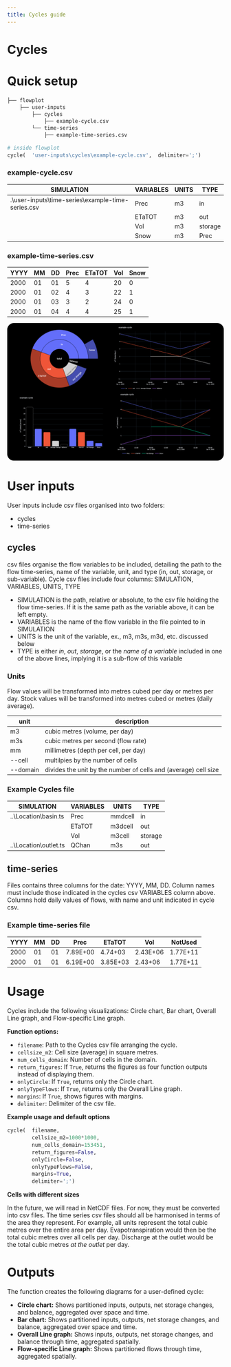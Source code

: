 ```yaml
---
title: Cycles guide
---
```

# Cycles
# Quick setup
```
├── flowplot
    ├── user-inputs
        ├── cycles
            ├── example-cycle.csv
        └── time-series
            ├── example-time-series.csv
```
```python
# inside flowplot
cycle(  'user-inputs\cycles\example-cycle.csv',  delimiter=';')
```
### example-cycle.csv
| SIMULATION | VARIABLES | UNITS | TYPE |
| --- | --- | --- | --- |
| .\user-inputs\time-series\example-time-series.csv | Prec | m3 | in |
| | ETaTOT | m3 | out |
| | Vol | m3 | storage |
| | Snow | m3 | Prec |

### example-time-series.csv
| YYYY | MM | DD | Prec | ETaTOT | Vol | Snow |
| ---  |--- |--- |---|---| ---|---|
| 2000 | 01 | 01 | 5 | 4 | 20 | 0 |
| 2000 | 01 | 02 | 4 | 3 | 22 | 1 |
| 2000 | 01 | 03 | 3 | 2 | 24 | 0 |
| 2000 | 01 | 04 | 4 | 4 | 25 | 1 |

![example-cycle](./assests/example-cycle.png)

# User inputs
User inputs include csv files organised into two folders:
- cycles
- time-series

## cycles
csv files organise the flow variables to be included, detailing the path to the flow time-series, name of the variable, unit, and type (in, out, storage, or sub-variable).
Cycle csv files include four columns: SIMULATION, VARIABLES, UNITS, TYPE
- SIMULATION is the path, relative or absolute, to the csv file holding the flow time-series. If it is the same path as the variable above, it can be left empty.
- VARIABLES is the name of the flow variable in the file pointed to in SIMULATION
- UNITS is the unit of the variable, ex., m3, m3s, m3d, etc. discussed below
- TYPE is either *in*, *out*, *storage*, or the *name of a variable* included in one of the above lines, implying it is a sub-flow of this variable

### Units 
Flow values will be transformed into metres cubed per day or metres per day.
Stock values will be transformed into metres cubed or metres (daily average). 

| unit    | description                              |
| ------- | ---------------------------------------- |
| m3      | cubic metres (volume, per day)           |
| m3s     | cubic metres per second (flow rate)      |
| mm      | millimetres (depth per cell, per day)    |
| --cell  | multilpies by the number of cells        |
| --domain| divides the unit by the number of cells and (average) cell size |

### Example Cycles file 
| SIMULATION | VARIABLES | UNITS | TYPE |
| --- | --- | --- | --- |
| ..\Location\basin.ts | Prec | mmdcell | in |
| | ETaTOT | m3dcell | out |
| | Vol | m3cell | storage |
| ..\Location\outlet.ts | QChan | m3s | out |

## time-series
Files contains three columns for the date: YYYY, MM, DD.
Column names must include those indicated in the cycles csv VARIABLES column above. Columns hold daily values of flows, with name and unit indicated in cycle csv.

### Example time-series file 
| YYYY | MM | DD | Prec | ETaTOT | Vol | NotUsed |
| --- | --- | --- | --- | --- | --- | --- |
| 2000 | 01 | 01 | 7.89E+00 | 4.74+03 | 2.43E+06 | 1.77E+11 |
| 2000 | 01 | 01 | 6.19E+00 | 3.85E+03 | 2.43+06 | 1.77E+11 |

# Usage

Cycles include the following visualizations: Circle chart, Bar chart, Overall Line graph, and Flow-specific Line graph.

**Function options:**
- `filename`: Path to the Cycles csv file arranging the cycle.
- `cellsize_m2`: Cell size (average) in square metres.
- `num_cells_domain`: Number of cells in the domain.
- `return_figures`: If `True`, returns the figures as four function outputs instead of displaying them.
- `onlyCircle`: If `True`, returns only the Circle chart.
- `onlyTypeFlows`: If `True`, returns only the Overall Line graph.
- `margins`: If `True`, shows figures with margins.
- `delimiter`: Delimiter of the csv file.

**Example usage and default options**
```python
cycle(  filename, 
        cellsize_m2=1000*1000, 
        num_cells_domain=153451, 
        return_figures=False, 
        onlyCircle=False, 
        onlyTypeFlows=False, 
        margins=True,
        delimiter=';')
```

**Cells with different sizes**

In the future, we will read in NetCDF files. For now, they must be converted into csv files. The time series csv files should all be harmonised in terms of the area they represent. For example, all units represent the total cubic metres over the entire area per day. Evapotranspiration would then be the total cubic metres over all cells per day. Discharge at the outlet would be the total cubic metres *at the outlet* per day. 



# Outputs

The function creates the following diagrams for a user-defined cycle:
- **Circle chart:** Shows partitioned inputs, outputs, net storage changes, and balance, aggregated over space and time.
- **Bar chart:** Shows partitioned inputs, outputs, net storage changes, and balance, aggregated over space and time.
- **Overall Line graph:** Shows inputs, outputs, net storage changes, and balance through time, aggregated spatially.
- **Flow-specific Line graph:** Shows partitioned flows through time, aggregated spatially.